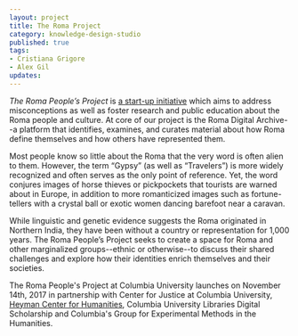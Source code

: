 ```yaml
---
layout: project
title: The Roma Project
category: knowledge-design-studio
published: true
tags:
- Cristiana Grigore
- Alex Gil
updates:
---
```


*The Roma People’s Project* is [a start-up
initiative](http://centerforjustice.columbia.edu/roma-digital-archive/) which
aims to address misconceptions as well as foster research and public education
about the Roma people and culture. At core of our project is the Roma Digital
Archive--a platform that identifies, examines, and curates material about how
Roma define themselves and how others have represented them. 

Most people know so little about the Roma that the very word is often alien to
them. However, the term “Gypsy” (as well as “Travelers”) is more widely
recognized and often serves as the only point of reference. Yet, the word
conjures images of horse thieves or pickpockets that tourists are warned about
in Europe, in addition to more romanticized images such as fortune-tellers
with a crystal ball or exotic women dancing barefoot near a caravan. 

While linguistic and genetic evidence suggests the Roma originated in Northern
India, they have been without a country or representation for 1,000 years. The
Roma People’s Project seeks to create a space for Roma and other marginalized
groups--ethnic or otherwise--to discuss their shared challenges and explore
how their identities enrich themselves and their societies.

The Roma People's Project at Columbia University launches on November 14th,
2017 in partnership with Center for Justice at Columbia University, [Heyman
Center for
Humanities](http://heymancenter.org/events/the-roma-peoples-project-launch-and-discussion/),
Columbia University Libraries Digital Scholarship and Columbia's Group for
Experimental Methods in the Humanities.

